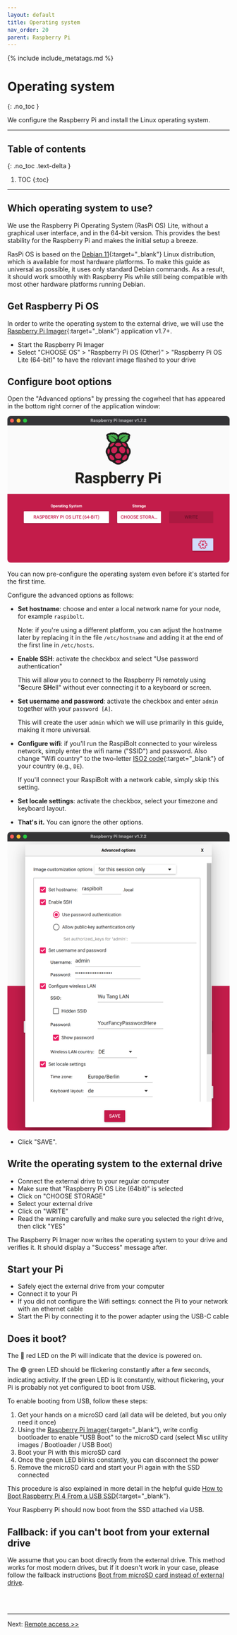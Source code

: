 ```yaml
---
layout: default
title: Operating system
nav_order: 20
parent: Raspberry Pi
---
```

<!-- markdownlint-disable MD014 MD022 MD025 MD033 MD040 -->
{% include include_metatags.md %}

# Operating system
{: .no_toc }

We configure the Raspberry Pi and install the Linux operating system.

---

## Table of contents
{: .no_toc .text-delta }

1. TOC
{:toc}

---

## Which operating system to use?

We use the Raspberry Pi Operating System (RasPi OS) Lite, without a graphical user interface, and in the 64-bit version.
This provides the best stability for the Raspberry Pi and makes the initial setup a breeze.

RasPi OS is based on the [Debian 11](https://www.debian.org/){:target="_blank"} Linux distribution, which is available for most  hardware platforms.
To make this guide as universal as possible, it uses only standard Debian commands.
As a result, it should work smoothly with Raspberry Pis while still being compatible with most other hardware platforms running Debian.

## Get Raspberry Pi OS

In order to write the operating system to the external drive, we will use the [Raspberry Pi Imager](https://www.raspberrypi.com/software/){:target="_blank"} application v1.7+.

* Start the Raspberry Pi Imager
* Select "CHOOSE OS" > "Raspberry Pi OS (Other)" > "Raspberry Pi OS Lite (64-bit)" to have the relevant image flashed to your drive

## Configure boot options

Open the "Advanced options" by pressing the cogwheel that has appeared in the bottom right corner of the application window:

![image](../../images/operating-system_imager-start.png)

You can now pre-configure the operating system even before it's started for the first time.

Configure the advanced options as follows:

* **Set hostname**: choose and enter a local network name for your node, for example `raspibolt`.

  Note: if you're using a different platform, you can adjust the hostname later by replacing it in the file `/etc/hostname` and adding it at the end of the first line in `/etc/hosts`.

* **Enable SSH**: activate the checkbox and select "Use password authentication"

  This will allow you to connect to the Raspberry Pi remotely using "**S**ecure **SH**ell" without ever connecting it to a keyboard or screen.

* **Set username and password**: activate the checkbox and enter `admin` together with your `password [A]`.

  This will create the user `admin` which we will use primarily in this guide, making it more universal.

* **Configure wifi**: if you'll run the RaspiBolt connected to your wireless network, simply enter the wifi name ("SSID") and password.
  Also change "Wifi country" to the two-letter [ISO2 code](https://www.iso.org/obp/ui/#search){:target="_blank"} of your country (e.g., `DE`).

  If you'll connect your RaspiBolt with a network cable, simply skip this setting.

* **Set locale settings**: activate the checkbox, select your timezone and keyboard layout.

* **That's it.**
  You can ignore the other options.

![Raspberry Pi Imager: advanced settings](../../images/operating-system_imager-settings.png)

* Click "SAVE".

## Write the operating system to the external drive

* Connect the external drive to your regular computer
* Make sure that "Raspberry Pi OS Lite (64bit)" is selected
* Click on "CHOOSE STORAGE"
* Select your external drive
* Click on "WRITE"
* Read the warning carefully and make sure you selected the right drive, then click "YES"

The Raspberry Pi Imager now writes the operating system to your drive and verifies it.
It should display a "Success" message after.

## Start your Pi

* Safely eject the external drive from your computer
* Connect it to your Pi
* If you did not configure the Wifi settings: connect the Pi to your network with an ethernet cable
* Start the Pi by connecting it to the power adapter using the USB-C cable

## Does it boot?

The 🔴 red LED on the Pi will indicate that the device is powered on.

The 🟢 green LED should be flickering constantly after a few seconds, indicating activity.
If the green LED is lit constantly, without flickering, your Pi is probably not yet configured to boot from USB.

To enable booting from USB, follow these steps:

1. Get your hands on a microSD card (all data will be deleted, but you only need it once)
1. Using the [Raspberry Pi Imager](https://www.raspberrypi.com/software/){:target="_blank"}, write config bootloader to enable "USB Boot" to the microSD card
  (select Misc utility images / Bootloader / USB Boot)
1. Boot your Pi with this microSD card
1. Once the green LED blinks constantly, you can disconnect the power
1. Remove the microSD card and start your Pi again with the SSD connected

This procedure is also explained in more detail in the helpful guide [How to Boot Raspberry Pi 4 From a USB SSD](https://www.tomshardware.com/how-to/boot-raspberry-pi-4-usb){:target="_blank"}.

Your Raspberry Pi should now boot from the SSD attached via USB.

## Fallback: if you can't boot from your external drive

We assume that you can boot directly from the external drive.
This method works for most modern drives, but if it doesn't work in your case, please follow the fallback instructions [Boot from microSD card instead of external drive](../bonus/raspberry-pi/boot-from-microsd-card.md).

<br /><br />

---

Next: [Remote access >>](remote-access.md)

